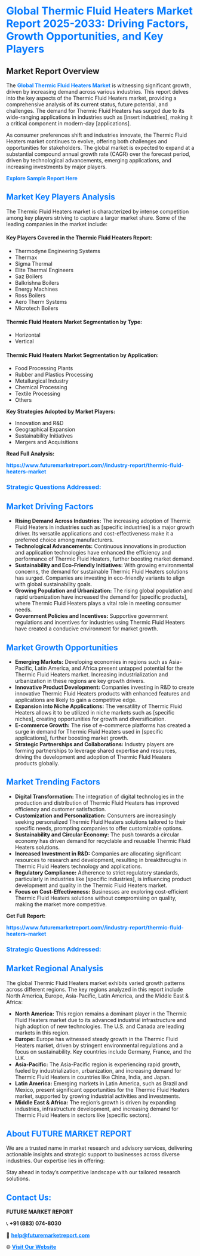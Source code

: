 <h1 style="color: #007BFF;">Global Thermic Fluid Heaters Market Report 2025-2033: Driving Factors, Growth Opportunities, and Key Players</h1>

<section id="overview">
<h2>Market Report Overview</h2>
<p>The <a href="https://www.futuremarketreport.com//industry-report/thermic-fluid-heaters-market" style="color: #007BFF; text-decoration: none;"><strong>Global Thermic Fluid Heaters Market</strong></a> is witnessing significant growth, driven by increasing demand across various industries. This report delves into the key aspects of the Thermic Fluid Heaters market, providing a comprehensive analysis of its current status, future potential, and challenges. The demand for Thermic Fluid Heaters has surged due to its wide-ranging applications in industries such as [insert industries], making it a critical component in modern-day [applications].</p>
<p>As consumer preferences shift and industries innovate, the Thermic Fluid Heaters market continues to evolve, offering both challenges and opportunities for stakeholders. The global market is expected to expand at a substantial compound annual growth rate (CAGR) over the forecast period, driven by technological advancements, emerging applications, and increasing investments by major players.</p>
</section>

<section id="overview">
<p><a href="https://www.futuremarketreport.com//request-sample/reportId=52395" style="color: #007BFF; text-decoration: none;"><strong>Explore Sample Report Here</strong></a></p>
</section>

<section id="key-players">
<h2 style="color: #007BFF;">Market Key Players Analysis</h2>
<p>The Thermic Fluid Heaters market is characterized by intense competition among key players striving to capture a larger market share. Some of the leading companies in the market include:</p>
<h4>Key Players Covered in the Thermic Fluid Heaters Report:</h4>
<ul><li>Thermodyne Engineering Systems</li><li>Thermax</li><li>Sigma Thermal</li><li>Elite Thermal Engineers</li><li>Saz Boilers</li><li>Balkrishna Boilers</li><li>Energy Machines</li><li>Ross Boilers</li><li>Aero Therm Systems</li><li>Microtech Boilers</li></ul>
<h4>Thermic Fluid Heaters Market Segmentation by Type:</h4>
<ul><li>Horizontal</li><li>Vertical</li></ul>

<h4>Thermic Fluid Heaters Market Segmentation by Application:</h4>
<ul><li>Food Processing Plants</li><li>Rubber and Plastics Processing</li><li>Metallurgical Industry</li><li>Chemical Processing</li><li>Textile Processing</li><li>Others</li></ul>
<p><strong>Key Strategies Adopted by Market Players:</strong></p>
<ul>
<li>Innovation and R&D</li>
<li>Geographical Expansion</li>
<li>Sustainability Initiatives</li>
<li>Mergers and Acquisitions</li>
</ul>
</section>

<section>
<p><strong>Read Full Analysis: </strong></p><a href="https://www.futuremarketreport.com//industry-report/thermic-fluid-heaters-market" style="color: #007BFF; text-decoration: none;"><strong>https://www.futuremarketreport.com//industry-report/thermic-fluid-heaters-market</strong></a>
<h3 style="color: #007BFF;">Strategic Questions Addressed:</h3>
</section>

<section id="driving-factors">
<h2 style="color: #007BFF;">Market Driving Factors</h2>
<ul>
<li><strong>Rising Demand Across Industries:</strong> The increasing adoption of Thermic Fluid Heaters in industries such as [specific industries] is a major growth driver. Its versatile applications and cost-effectiveness make it a preferred choice among manufacturers.</li>
<li><strong>Technological Advancements:</strong> Continuous innovations in production and application technologies have enhanced the efficiency and performance of Thermic Fluid Heaters, further boosting market demand.</li>
<li><strong>Sustainability and Eco-Friendly Initiatives:</strong> With growing environmental concerns, the demand for sustainable Thermic Fluid Heaters solutions has surged. Companies are investing in eco-friendly variants to align with global sustainability goals.</li>
<li><strong>Growing Population and Urbanization:</strong> The rising global population and rapid urbanization have increased the demand for [specific products], where Thermic Fluid Heaters plays a vital role in meeting consumer needs.</li>
<li><strong>Government Policies and Incentives:</strong> Supportive government regulations and incentives for industries using Thermic Fluid Heaters have created a conducive environment for market growth.</li>
</ul>
</section>

<section id="growth-opportunities">
<h2 style="color: #007BFF;">Market Growth Opportunities</h2>
<ul>
<li><strong>Emerging Markets:</strong> Developing economies in regions such as Asia-Pacific, Latin America, and Africa present untapped potential for the Thermic Fluid Heaters market. Increasing industrialization and urbanization in these regions are key growth drivers.</li>
<li><strong>Innovative Product Development:</strong> Companies investing in R&D to create innovative Thermic Fluid Heaters products with enhanced features and applications are likely to gain a competitive edge.</li>
<li><strong>Expansion into Niche Applications:</strong> The versatility of Thermic Fluid Heaters allows it to be utilized in niche markets such as [specific niches], creating opportunities for growth and diversification.</li>
<li><strong>E-commerce Growth:</strong> The rise of e-commerce platforms has created a surge in demand for Thermic Fluid Heaters used in [specific applications], further boosting market growth.</li>
<li><strong>Strategic Partnerships and Collaborations:</strong> Industry players are forming partnerships to leverage shared expertise and resources, driving the development and adoption of Thermic Fluid Heaters products globally.</li>
</ul>
</section>

<section id="trending-factors">
<h2 style="color: #007BFF;">Market Trending Factors</h2>
<ul>
<li><strong>Digital Transformation:</strong> The integration of digital technologies in the production and distribution of Thermic Fluid Heaters has improved efficiency and customer satisfaction.</li>
<li><strong>Customization and Personalization:</strong> Consumers are increasingly seeking personalized Thermic Fluid Heaters solutions tailored to their specific needs, prompting companies to offer customizable options.</li>
<li><strong>Sustainability and Circular Economy:</strong> The push towards a circular economy has driven demand for recyclable and reusable Thermic Fluid Heaters solutions.</li>
<li><strong>Increased Investment in R&D:</strong> Companies are allocating significant resources to research and development, resulting in breakthroughs in Thermic Fluid Heaters technology and applications.</li>
<li><strong>Regulatory Compliance:</strong> Adherence to strict regulatory standards, particularly in industries like [specific industries], is influencing product development and quality in the Thermic Fluid Heaters market.</li>
<li><strong>Focus on Cost-Effectiveness:</strong> Businesses are exploring cost-efficient Thermic Fluid Heaters solutions without compromising on quality, making the market more competitive.</li>
</ul>
</section>

<section>
<p><strong>Get Full Report: </strong></p><a href="https://www.futuremarketreport.com//industry-report/thermic-fluid-heaters-market" style="color: #007BFF; text-decoration: none;"><strong>https://www.futuremarketreport.com//industry-report/thermic-fluid-heaters-market</strong></a>
<h3 style="color: #007BFF;">Strategic Questions Addressed:</h3>
</section>


<section id="regional-analysis">
<h2 style="color: #007BFF;">Market Regional Analysis</h2>
<p>The global Thermic Fluid Heaters market exhibits varied growth patterns across different regions. The key regions analyzed in this report include North America, Europe, Asia-Pacific, Latin America, and the Middle East & Africa:</p>
<ul>
<li><strong>North America:</strong> This region remains a dominant player in the Thermic Fluid Heaters market due to its advanced industrial infrastructure and high adoption of new technologies. The U.S. and Canada are leading markets in this region.</li>
<li><strong>Europe:</strong> Europe has witnessed steady growth in the Thermic Fluid Heaters market, driven by stringent environmental regulations and a focus on sustainability. Key countries include Germany, France, and the U.K.</li>
<li><strong>Asia-Pacific:</strong> The Asia-Pacific region is experiencing rapid growth, fueled by industrialization, urbanization, and increasing demand for Thermic Fluid Heaters in countries like China, India, and Japan.</li>
<li><strong>Latin America:</strong> Emerging markets in Latin America, such as Brazil and Mexico, present significant opportunities for the Thermic Fluid Heaters market, supported by growing industrial activities and investments.</li>
<li><strong>Middle East & Africa:</strong> The region’s growth is driven by expanding industries, infrastructure development, and increasing demand for Thermic Fluid Heaters in sectors like [specific sectors].</li>
</ul>
</section>

<footer>
<h2 style="color: #007BFF;">About FUTURE MARKET REPORT</h2>
<p>We are a trusted name in market research and advisory services, delivering actionable insights and strategic support to businesses across diverse industries. Our expertise lies in offering:</p>

<p>Stay ahead in today’s competitive landscape with our tailored research solutions.</p>

<h2 style="color: #007BFF;">Contact Us:</h2>
<p><strong>FUTURE MARKET REPORT</strong></p>
<p>📞 <strong>+91 (883) 074-8030</strong></p>
<p>📧 <strong><a href="mailto:help@futuremarketreport.com" style="color: #007BFF;">help@futuremarketreport.com</a></strong></p>
<p>🌐 <strong><a href="https://www.futuremarketreport.com/" style="color: #007BFF;">Visit Our Website</a></strong></p>
</footer>